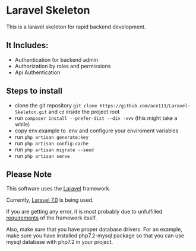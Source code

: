# Laravel Skeleton 

This is a laravel skeleton for rapid backend development. 

## It Includes:

- Authentication for backend admin
- Authorization by roles and permissions
- Api Authentication

## Steps to install 

- clone the git repository `git clone https://github.com/ace113/Laravel-Skeleton.git` and `cd` inside the project root
- run `composer install --prefer-dist --div -vvv` (this might take a while)
- copy env.example to .env and configure your enviroment variables
- run `php artisan generate:key`
- run `php artisan config:cache`
- run `php artisan migrate --seed`
- run `php artisan serve`

## Please Note

This software uses the [Laravel](https://laravel.com/ "Laravel") framework.

Currently, [Laravel 7.0](https://laravel.com/docs/7.x "Laravel 7.0") is being used.

If you are getting any error, it is most probably due to
unfulfilled [requirements](https://laravel.com/docs/7.x#server-requirements "Server Requirements")
of the framework itself.

Also, make sure that you have proper database drivers. For an example, make sure
you have installed php7.2-mysql package so that you can use mysql database with php7.2 in your project. 